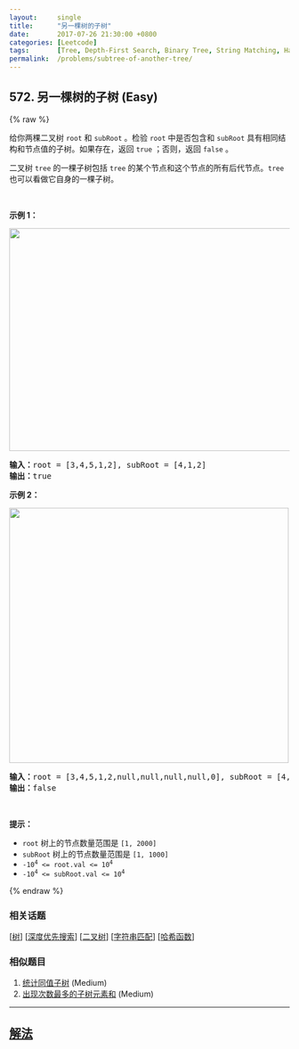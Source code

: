 ```yaml
---
layout:     single
title:      "另一棵树的子树"
date:       2017-07-26 21:30:00 +0800
categories: [Leetcode]
tags:       [Tree, Depth-First Search, Binary Tree, String Matching, Hash Function]
permalink:  /problems/subtree-of-another-tree/
---
```


## 572. 另一棵树的子树 (Easy)

{% raw %}

<div class="original__bRMd">
<div>
<p>给你两棵二叉树 <code>root</code> 和 <code>subRoot</code> 。检验 <code>root</code> 中是否包含和 <code>subRoot</code> 具有相同结构和节点值的子树。如果存在，返回 <code>true</code> ；否则，返回 <code>false</code> 。</p>

<p>二叉树 <code>tree</code> 的一棵子树包括 <code>tree</code> 的某个节点和这个节点的所有后代节点。<code>tree</code> 也可以看做它自身的一棵子树。</p>

<p> </p>

<p><strong>示例 1：</strong></p>
<img alt="" src="https://assets.leetcode.com/uploads/2021/04/28/subtree1-tree.jpg" style="width: 532px; height: 400px;" />
<pre>
<strong>输入：</strong>root = [3,4,5,1,2], subRoot = [4,1,2]
<strong>输出：</strong>true
</pre>

<p><strong>示例 2：</strong></p>
<img alt="" src="https://assets.leetcode.com/uploads/2021/04/28/subtree2-tree.jpg" style="width: 502px; height: 458px;" />
<pre>
<strong>输入：</strong>root = [3,4,5,1,2,null,null,null,null,0], subRoot = [4,1,2]
<strong>输出：</strong>false
</pre>

<p> </p>

<p><strong>提示：</strong></p>

<ul>
	<li><code>root</code> 树上的节点数量范围是 <code>[1, 2000]</code></li>
	<li><code>subRoot</code> 树上的节点数量范围是 <code>[1, 1000]</code></li>
	<li><code>-10<sup>4</sup> <= root.val <= 10<sup>4</sup></code></li>
	<li><code>-10<sup>4</sup> <= subRoot.val <= 10<sup>4</sup></code></li>
</ul>
</div>
</div>

{% endraw %}

### 相关话题
  [[树](https://github.com/awesee/leetcode/tree/main/tag/tree/README.md)]
  [[深度优先搜索](https://github.com/awesee/leetcode/tree/main/tag/depth-first-search/README.md)]
  [[二叉树](https://github.com/awesee/leetcode/tree/main/tag/binary-tree/README.md)]
  [[字符串匹配](https://github.com/awesee/leetcode/tree/main/tag/string-matching/README.md)]
  [[哈希函数](https://github.com/awesee/leetcode/tree/main/tag/hash-function/README.md)]

### 相似题目
  1. [统计同值子树](/problems/count-univalue-subtrees) (Medium)
  1. [出现次数最多的子树元素和](/problems/most-frequent-subtree-sum) (Medium)

---

## [解法](https://github.com/awesee/leetcode/tree/main/problems/subtree-of-another-tree)
